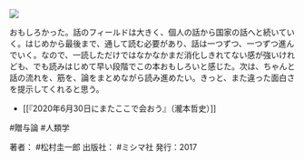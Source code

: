 [![](https://i.gyazo.com/e30292b6cb069fb2a113e57ff94a267b.jpg)](https://amzn.to/39h8OLV)

おもしろかった。話のフィールドは大きく、個人の話から国家の話へと続いていく。はじめから最後まで、通して読む必要があり、話は一つずつ、一つずつ進んでいく。なので、一読しただけではなかなかまだ消化しきれてない感が強いけれども、でも読みはじめて早い段階でこの本おもしろいと感じた。次は、ちゃんと話の流れを、筋を、論をまとめながら読み進めたい。きっと、また違った面白さを提示してくれると思う。

- [[『2020年6月30日にまたここで会おう』（瀧本哲史）]]

#贈与論 #人類学 

著者： #松村圭一郎
出版社： #ミシマ社
発行：2017